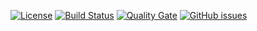 [![License](https://img.shields.io/badge/License-Apache%202.0-blue.svg)](https://opensource.org/licenses/Apache-2.0)
[![Build Status](https://travis-ci.org/dperezcabrera/game-engine.svg?branch=master)](https://travis-ci.org/dperezcabrera/game-engine)
[![Quality Gate](https://sonarcloud.io/api/badges/gate?key=com.github.dperezcabrera:game-engine)](https://sonarcloud.io/dashboard/index/com.github.dperezcabrera:game-engine)
[![GitHub issues](https://img.shields.io/github/issues-raw/dperezcabrera/game-engine.svg?maxAge=2592000)](https://github.com/dperezcabrera/game-engine/issues)